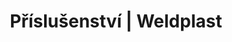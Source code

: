 ---
Filename: "prislusenstvi-obecne-prislusenstvi-nastroje-rezaci"
Link: "file:/Users/vinayakpatel/Downloads/www.weldplast.cz/produkty/prislusenstvo/prislusenstvi-obecne-prislusenstvi/prislusenstvi-obecne-prislusenstvi-nastroje-rezaci"
product_name: "null"
product_id: "null"
title: "Příslušenství | Weldplast"
product_desc: ""
product_specs: ""
product_downloads: ""
href: ""
p_desc_2: ""
accessories: ""
similar_products: ""
---